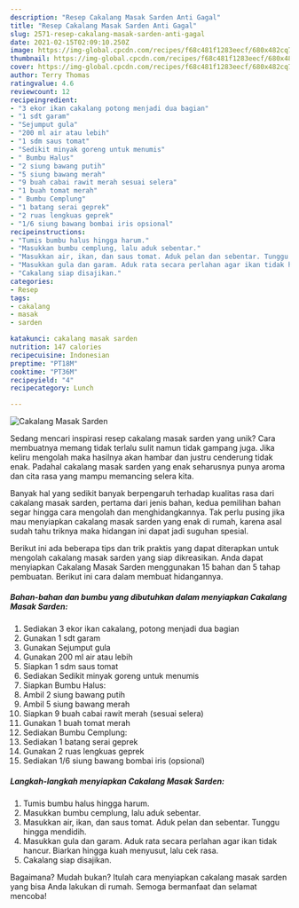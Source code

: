 ```yaml
---
description: "Resep Cakalang Masak Sarden Anti Gagal"
title: "Resep Cakalang Masak Sarden Anti Gagal"
slug: 2571-resep-cakalang-masak-sarden-anti-gagal
date: 2021-02-15T02:09:10.250Z
image: https://img-global.cpcdn.com/recipes/f68c481f1283eecf/680x482cq70/cakalang-masak-sarden-foto-resep-utama.jpg
thumbnail: https://img-global.cpcdn.com/recipes/f68c481f1283eecf/680x482cq70/cakalang-masak-sarden-foto-resep-utama.jpg
cover: https://img-global.cpcdn.com/recipes/f68c481f1283eecf/680x482cq70/cakalang-masak-sarden-foto-resep-utama.jpg
author: Terry Thomas
ratingvalue: 4.6
reviewcount: 12
recipeingredient:
- "3 ekor ikan cakalang potong menjadi dua bagian"
- "1 sdt garam"
- "Sejumput gula"
- "200 ml air atau lebih"
- "1 sdm saus tomat"
- "Sedikit minyak goreng untuk menumis"
- " Bumbu Halus"
- "2 siung bawang putih"
- "5 siung bawang merah"
- "9 buah cabai rawit merah sesuai selera"
- "1 buah tomat merah"
- " Bumbu Cemplung"
- "1 batang serai geprek"
- "2 ruas lengkuas geprek"
- "1/6 siung bawang bombai iris opsional"
recipeinstructions:
- "Tumis bumbu halus hingga harum."
- "Masukkan bumbu cemplung, lalu aduk sebentar."
- "Masukkan air, ikan, dan saus tomat. Aduk pelan dan sebentar. Tunggu hingga mendidih."
- "Masukkan gula dan garam. Aduk rata secara perlahan agar ikan tidak hancur. Biarkan hingga kuah menyusut, lalu cek rasa."
- "Cakalang siap disajikan."
categories:
- Resep
tags:
- cakalang
- masak
- sarden

katakunci: cakalang masak sarden 
nutrition: 147 calories
recipecuisine: Indonesian
preptime: "PT18M"
cooktime: "PT36M"
recipeyield: "4"
recipecategory: Lunch

---
```



![Cakalang Masak Sarden](https://img-global.cpcdn.com/recipes/f68c481f1283eecf/680x482cq70/cakalang-masak-sarden-foto-resep-utama.jpg)

Sedang mencari inspirasi resep cakalang masak sarden yang unik? Cara membuatnya memang tidak terlalu sulit namun tidak gampang juga. Jika keliru mengolah maka hasilnya akan hambar dan justru cenderung tidak enak. Padahal cakalang masak sarden yang enak seharusnya punya aroma dan cita rasa yang mampu memancing selera kita.



Banyak hal yang sedikit banyak berpengaruh terhadap kualitas rasa dari cakalang masak sarden, pertama dari jenis bahan, kedua pemilihan bahan segar hingga cara mengolah dan menghidangkannya. Tak perlu pusing jika mau menyiapkan cakalang masak sarden yang enak di rumah, karena asal sudah tahu triknya maka hidangan ini dapat jadi suguhan spesial.


Berikut ini ada beberapa tips dan trik praktis yang dapat diterapkan untuk mengolah cakalang masak sarden yang siap dikreasikan. Anda dapat menyiapkan Cakalang Masak Sarden menggunakan 15 bahan dan 5 tahap pembuatan. Berikut ini cara dalam membuat hidangannya.

<!--inarticleads1-->

##### Bahan-bahan dan bumbu yang dibutuhkan dalam menyiapkan Cakalang Masak Sarden:

1. Sediakan 3 ekor ikan cakalang, potong menjadi dua bagian
1. Gunakan 1 sdt garam
1. Gunakan Sejumput gula
1. Gunakan 200 ml air atau lebih
1. Siapkan 1 sdm saus tomat
1. Sediakan Sedikit minyak goreng untuk menumis
1. Siapkan  Bumbu Halus:
1. Ambil 2 siung bawang putih
1. Ambil 5 siung bawang merah
1. Siapkan 9 buah cabai rawit merah (sesuai selera)
1. Gunakan 1 buah tomat merah
1. Sediakan  Bumbu Cemplung:
1. Sediakan 1 batang serai geprek
1. Gunakan 2 ruas lengkuas geprek
1. Sediakan 1/6 siung bawang bombai iris (opsional)




<!--inarticleads2-->

##### Langkah-langkah menyiapkan Cakalang Masak Sarden:

1. Tumis bumbu halus hingga harum.
1. Masukkan bumbu cemplung, lalu aduk sebentar.
1. Masukkan air, ikan, dan saus tomat. Aduk pelan dan sebentar. Tunggu hingga mendidih.
1. Masukkan gula dan garam. Aduk rata secara perlahan agar ikan tidak hancur. Biarkan hingga kuah menyusut, lalu cek rasa.
1. Cakalang siap disajikan.




Bagaimana? Mudah bukan? Itulah cara menyiapkan cakalang masak sarden yang bisa Anda lakukan di rumah. Semoga bermanfaat dan selamat mencoba!
